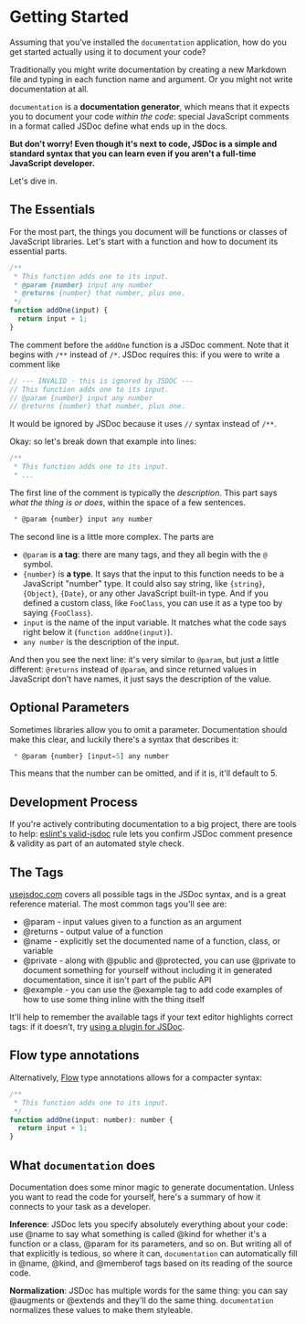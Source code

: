 # Getting Started

Assuming that you've installed the `documentation` application, how do you
get started actually using it to document your code?

Traditionally you might write documentation by creating a new Markdown
file and typing in each function name and argument. Or you might not
write documentation at all.

`documentation` is a **documentation generator**, which means that it expects
you to document your code _within the code_: special JavaScript comments
in a format called JSDoc define what ends up in the docs.

**But don't worry! Even though it's next to code, JSDoc is a simple and standard
syntax that you can learn even if you aren't a full-time JavaScript developer.**

Let's dive in.

## The Essentials

For the most part, the things you document will be functions or classes
of JavaScript libraries. Let's start with a function and how to document
its essential parts.

```js
/**
 * This function adds one to its input.
 * @param {number} input any number
 * @returns {number} that number, plus one.
 */
function addOne(input) {
  return input + 1;
}
```

The comment before the `addOne` function is a JSDoc comment. Note that it
begins with `/**` instead of `/*`. JSDoc requires this: if you were
to write a comment like

```js
// --- INVALID - this is ignored by JSDOC ---
// This function adds one to its input.
// @param {number} input any number
// @returns {number} that number, plus one.
```

It would be ignored by JSDoc because it uses `//` syntax instead of `/**`.

Okay: so let's break down that example into lines:

```js
/**
 * This function adds one to its input.
 * ...
```

The first line of the comment is typically the _description_. This part
says _what the thing is or does_, within the space of a few sentences.

```js
 * @param {number} input any number
```

The second line is a little more complex. The parts are

* `@param` is **a tag**: there are many tags, and
  they all begin with the `@` symbol.
* `{number}` is **a type**. It says that the input to this function needs
  to be a JavaScript "number" type. It could also say string, like `{string}`,
  `{Object}`, `{Date}`, or any other JavaScript built-in type. And if you
  defined a custom class, like `FooClass`, you can use it as a type too by
  saying `{FooClass}`.
* `input` is the name of the input variable. It matches what the code
  says right below it (`function addOne(input)`).
* `any number` is the description of the input.

And then you see the next line: it's very similar to `@param`, but just a little
different: `@returns` instead of `@param`, and since returned values in JavaScript
don't have names, it just says the description of the value.

## Optional Parameters

Sometimes libraries allow you to omit a parameter. Documentation should
make this clear, and luckily there's a syntax that describes it:

```js
 * @param {number} [input=5] any number
```

This means that the number can be omitted, and if it is, it'll default
to 5.

## Development Process

If you're actively contributing documentation to a big project, there
are tools to help: [eslint's valid-jsdoc](http://eslint.org/docs/rules/valid-jsdoc) rule
lets you confirm JSDoc comment presence & validity as part of an
automated style check.

## The Tags

[usejsdoc.com](http://usejsdoc.org/index.html) covers all possible tags in the
JSDoc syntax, and is a great reference material. The most common tags
you'll see are:

* @param - input values given to a function as an argument
* @returns - output value of a function
* @name - explicitly set the documented name of a function, class, or variable
* @private - along with @public and @protected, you can use @private to document
  something for yourself without including it in generated documentation,
  since it isn't part of the public API
* @example - you can use the @example tag to add code examples of how to
  use some thing inline with the thing itself

It'll help to remember the available tags if your text editor highlights correct tags: if it
doesn't, try [using a plugin for JSDoc](https://github.com/documentationjs/documentation/wiki/Text-editor-plugins).

## Flow type annotations

Alternatively, [Flow](http://flowtype.org/) type annotations allows for a compacter syntax:

```js
/**
 * This function adds one to its input.
 */
function addOne(input: number): number {
  return input + 1;
}
```

## What `documentation` does

Documentation does some minor magic to generate documentation. Unless
you want to read the code for yourself, here's a summary of how it connects
to your task as a developer.

**Inference**: JSDoc lets you specify absolutely everything about your code:
use @name to say what something is called @kind for whether it's a function
or a class, @param for its parameters, and so on. But writing all of that
explicitly is tedious, so where it can, `documentation` can automatically
fill in @name, @kind, and @memberof tags based on its reading of the source
code.

**Normalization**: JSDoc has multiple words for the same thing: you can
say @augments or @extends and they'll do the same thing. `documentation`
normalizes these values to make them styleable.
